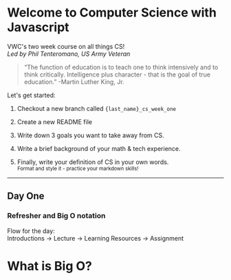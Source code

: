 # Welcome to Computer Science with Javascript
VWC's two week course on all things CS!<br>
<i>Led by Phil Tenteromano, US Army Veteran</i>

<blockquote>
“The function of education is to teach one to think intensively and to think critically. Intelligence plus character - that is the goal of true education.” -Martin Luther King, Jr.
</blockquote>

Let's get started:
1. Checkout a new branch called `{last_name}_cs_week_one`
2. Create a new README file

3. Write down 3 goals you want to take away from CS.
4. Write a brief background of your math & tech experience.
5. Finally, write your definition of CS in your own words.<br>
<small>Format and style it - practice your markdown skills!</small>
<hr>

## Day One
### Refresher and Big O notation

<bold>Flow for the day:</bold><br>
Introductions &rarr; Lecture &rarr; Learning Resources &rarr; Assignment

# What is Big O?






